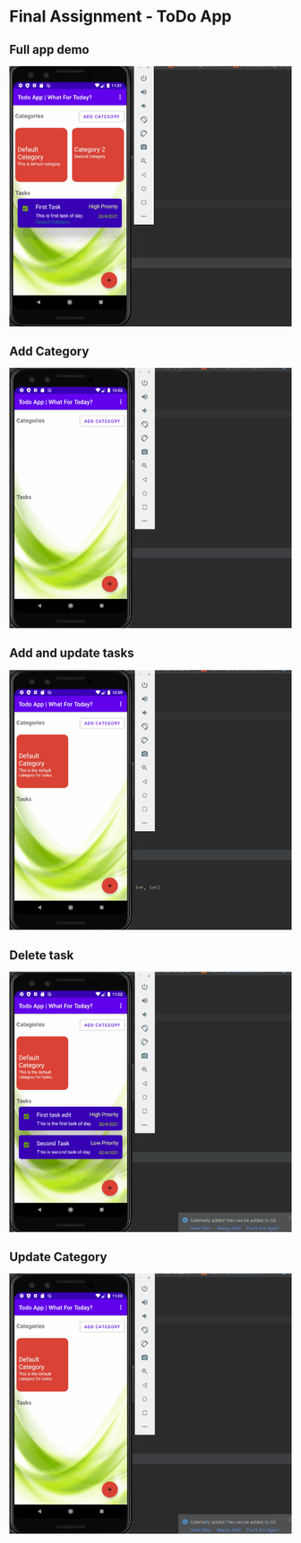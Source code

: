 Final Assignment - ToDo App
====================================
## Full app demo
!['Full app demo'](./full_app_use.gif)

## Add Category
!['Added category gif'](./add_category.gif)

## Add and update tasks
!['Added task gif'](./add_task.gif)

## Delete task
!['Deleted task gif'](./delete_task.gif)

## Update Category
!['Updated category gif'](./update_category.gif)
